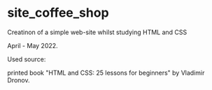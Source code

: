 # site_coffee_shop
Creatinon of a simple web-site whilst studying HTML and CSS

April - May 2022.

Used source:

printed book "HTML and CSS: 25 lessons for beginners" by Vladimir Dronov.
